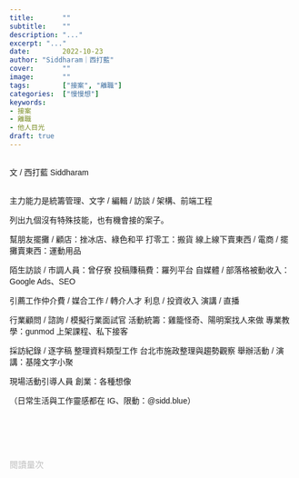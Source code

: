 ```yaml
---
title:       ""
subtitle:    ""
description: "..."
excerpt: "..."
date:        2022-10-23
author: "Siddharam｜西打藍"
cover:       ""
image:       ""
tags:        ["接案", "離職"]
categories:  ["慢慢想"]
keywords:
- 接案
- 離職
- 他人目光
draft: true
---
```


<article style="font-family: 'Noto Sans TC', '微軟正黑體', sans-serif; font-weight: 300;">

<br>文 / 西打藍 Siddharam<br><br>

主力能力是統籌管理、文字 / 編輯 / 訪談 / 架構、前端工程

列出九個沒有特殊技能，也有機會接的案子。

幫朋友擺攤 / 顧店：挫冰店、綠色和平
打零工：搬貨
線上線下賣東西 / 電商 / 擺攤賣東西：運動用品

陌生訪談 / 市調人員：曾仔寮
投稿賺稿費：羅列平台
自媒體 / 部落格被動收入：Google Ads、SEO

引薦工作仲介費 / 媒合工作 / 轉介人才
利息 / 投資收入
演講 / 直播

行業顧問 / 諮詢 / 模擬行業面試官
活動統籌：雞籠怪奇、陽明案找人來做
專業教學：gunmod 上架課程、私下接客

採訪紀錄 / 逐字稿
整理資料類型工作 台北市施政整理與趨勢觀察
舉辦活動 / 演講：基隆文字小聚

現場活動引導人員
創業：各種想像


（日常生活與工作靈感都在 IG、限動：@sidd.blue）<br><br>


<br><br><br>

</article>

<div style="color: #bfbfbf; font-size: 15px;" id="busuanzi_container_page_pv">
  閱讀量<span id="busuanzi_value_page_pv"></span>次
</div>

<script src="../../js/post.js"></script>




